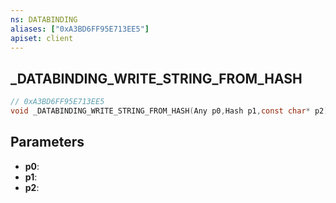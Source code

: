 ```yaml
---
ns: DATABINDING
aliases: ["0xA3BD6FF95E713EE5"]
apiset: client
---
```

## _DATABINDING_WRITE_STRING_FROM_HASH

```c
// 0xA3BD6FF95E713EE5
void _DATABINDING_WRITE_STRING_FROM_HASH(Any p0,Hash p1,const char* p2);
```


## Parameters
* **p0**:
* **p1**:
* **p2**:



